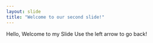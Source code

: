 ```yaml
---
layout: slide
title: "Welcome to our second slide!"
---
```

Hello, Welcome to my Slide
Use the left arrow to go back!
